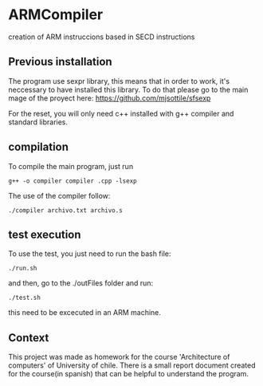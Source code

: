 # ARMCompiler
creation of ARM instruccions based in SECD instructions

## Previous installation

The program use sexpr library, this means that in order to work, it's neccessary to have installed this library. To do that please go to the main mage of the proyect here: https://github.com/mjsottile/sfsexp

For the reset, you will only need c++ installed with g++ compiler and standard libraries.

## compilation

To compile the main program, just run

```angular2
g++ -o compiler compiler .cpp -lsexp
```

The use of the compiler follow:

```angular2
./compiler archivo.txt archivo.s
```

## test execution

To use the test, you just need to run the bash file:

```angular2
./run.sh
```

and then, go to the ./outFiles folder and run:

```angular2
./test.sh
```

this need to be excecuted in an ARM machine.

## Context

This project was made as homework for the course 'Architecture of computers' of University of chile.
There is a small report document created for the course(in spanish) that can be helpful to 
understand the program.